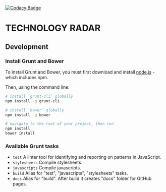[![Codacy Badge](https://api.codacy.com/project/badge/Grade/b569c34b3b5d4b7db2fe54d808a0323b)](https://www.codacy.com/app/kata-team/technology-radar?utm_source=github.com&amp;utm_medium=referral&amp;utm_content=kata-team/technology-radar&amp;utm_campaign=Badge_Grade)

TECHNOLOGY RADAR
================


Development
-----------

### Install Grunt and Bower

To install Grunt and Bower, you must first download and install [node.js] - which includes npm.

Then, using the command line:

```sh
# install `grunt-cli` globally
npm install -g grunt-cli

# install `bower` globally
npm install -g bower

# navigate to the root of your project, then run
npm install
bower install
```

[node.js]: <https://nodejs.org/>


### Available Grunt tasks

* `test`        A linter tool for identifying and reporting on patterns in JavaScript.
* `stylesheets` Compile stylesheets.
* `javascripts` Compile javascripts.
* `build`       Alias for "test", "javascripts", "stylesheets" tasks.
* `docs`        Alias for "build". After build it creates "docs" folder for GitHub pages.
